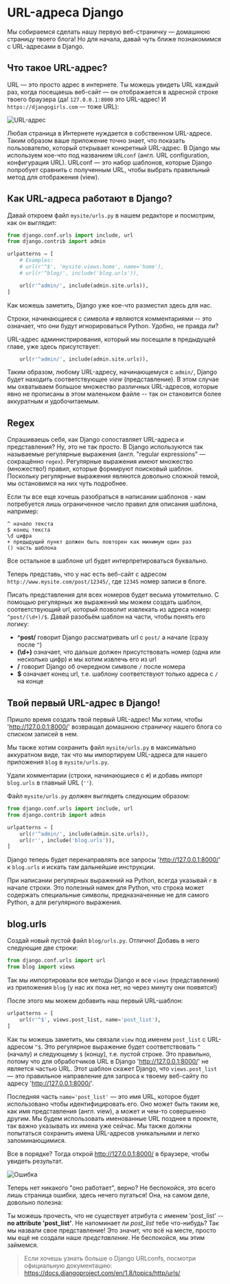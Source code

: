 # URL-адреса Django

Мы собираемся сделать нашу первую веб-страничку — домашнюю страницу твоего блога! Но для начала, давай чуть ближе познакомимся с URL-адресами в Django.

## Что такое URL-адрес?

URL — это просто адрес в интернете. Ты можешь увидеть URL каждый раз, когда посещаешь веб-сайт — он отображается в адресной строке твоего браузера (да! `127.0.0.1:8000` это URL-адрес! И `https://djangogirls.com` — тоже URL):

![URL-адрес][1]

 [1]: images/url.png

Любая страница в Интернете нуждается в собственном URL-адресе. Таким образом ваше приложение точно знает, что показать пользователю, который открывает конкретный URL-адрес. В Django мы используем кое-что под названием `URLconf` (англ. URL configuration, конфигурация URL). URLconf — это набор шаблонов, которые Django попробует сравнить с полученным URL, чтобы выбрать правильный метод для отображения (view).

## Как URL-адреса работают в Django?

Давай откроем файл `mysite/urls.py` в нашем редакторе и посмотрим, как он выглядит:

```python
from django.conf.urls import include, url
from django.contrib import admin

urlpatterns = [
    # Examples:
    # url(r'^$', 'mysite.views.home', name='home'),
    # url(r'^blog/', include('blog.urls')),

    url(r'^admin/', include(admin.site.urls)),
]
```
    

Как можешь заметить, Django уже кое-что разместил здесь для нас.

Строки, начинающиеся с символа `#` являются комментариями -- это означает, что они будут игнорироваться Python. Удобно, не правда ли?

URL-адрес администрирования, который мы посещали в предыдущей главе, уже здесь присутствует:

```python
    url(r'^admin/', include(admin.site.urls)),
```
    

Таким образом, любому URL-адресу, начинающемуся с `admin/`, Django будет находить соответствующее *view* (представление). В этом случае мы охватываем большое множество различных URL-адресов, которые явно не прописаны в этом маленьком файле -- так он становится более аккуратным и удобочитаемым.

## Regex

Спрашиваешь себя, как Django сопоставляет URL-адреса и представления? Ну, это не так просто. В Django используются так называемые регулярные выражения (англ. "regular expressions" — сокращённо `regex`). Регулярные выражения имеют множество (множество!) правил, которые формируют поисковый шаблон. Поскольку регулярные выражения являются довольно сложной темой, мы остановимся на них чуть подробнее.

Если ты все еще хочешь разобраться в написании шаблонов - нам потребуется лишь ограниченное число правил для описания шаблона, например:

    ^ начало текста
    $ конец текста
    \d цифра
    + предыдущий пункт должен быть повторен как минимум один раз
    () часть шаблона
    

Все остальное в шаблоне url будет интерпретироваться буквально.

Теперь представь, что у нас есть веб-сайт с адресом `http://www.mysite.com/post/12345/`, где `12345` номер записи в блоге.

Писать представления для всех номеров будет весьма утомительно. С помощью регулярных же выражений мы можем создать шаблон, соответствующий url, который позволит извлекать из адреса номер: `^post/(\d+)/$`. Давай разобьём шаблон на части, чтобы понять его логику:

*   **^post/** говорит Django рассматривать url с `post/` а начале (сразу после `^`)
*   **(\d+)** означает, что дальше должен присутствовать номер (одна или несколько цифр) и мы хотим извлечь его из url
*   **/** говорит Django об очередном символе `/` после номера
*   **$** означает конец url, т.е. шаблону соответствуют только адреса с `/` на конце

## Твой первый URL-адрес в Django!

Пришло время создать твой первый URL-адрес! Мы хотим, чтобы 'http://127.0.0.1:8000/' возвращал домашнюю страничку нашего блога со списком записей в нем.

Мы также хотим сохранить файл `mysite/urls.py` в максимально аккуратном виде, так что мы импортируем URL-адреса для нашего приложения `blog` в `mysite/urls.py`.

Удали комментарии (строки, начинающиеся с `#`) и добавь импорт `blog.urls` в главный URL (`''`).

Файл `mysite/urls.py` должен выглядеть следующим образом:

```python
from django.conf.urls import include, url
from django.contrib import admin

urlpatterns = [
    url(r'^admin/', include(admin.site.urls)),
    url(r'', include('blog.urls')),
]
```
    

Django теперь будет перенаправлять все запросы 'http://127.0.0.1:8000/' к `blog.urls` и искать там дальнейшие инструкции.

При написании регулярных выражений на Python, всегда указывай `r` в начале строки. Это полезный намек для Python, что строка может содержать специальные символы, предназначенные не для самого Python, а для регулярного выражения.

## blog.urls

Создай новый пустой файл `blog/urls.py`. Отлично! Добавь в него следующие две строки:

```python
from django.conf.urls import url
from blog import views
```
    

Так мы импортировали все методы Django и все `views` (представления) из приложения `blog` (у нас их пока нет, но через минуту они появятся!)

После этого мы можем добавить наш первый URL-шаблон:

```python
urlpatterns = [
    url(r'^$', views.post_list, name='post_list'),
]
```
    

Как ты можешь заметить, мы связали `view` под именем `post_list` с URL-адресом `^$`. Это регулярное выражение будет соответствовать `^` (началу) и следующему `$` (концу), т.е. пустой строке. Это правильно, потому что для обработчиков URL в Django 'http://127.0.0.1:8000/' не является частью URL. Этот шаблон скажет Django, что `views.post_list` — это правильное направление для запроса к твоему веб-сайту по адресу 'http://127.0.0.1:8000/'.

Последняя часть `name='post_list'` — это имя URL, которое будет использовано чтобы идентифицировать его. Оно может быть таким же, как имя представления (англ. view), а может и чем-то совершенно другим. Мы будем использовать именованные URL позднее в проекте, так важно указывать их имена уже сейчас. Мы также должны попытаться сохранить имена URL-адресов уникальными и легко запоминающимися.

Все в порядке? Тогда открой http://127.0.0.1:8000/ в браузере, чтобы увидеть результат.

![Ошибка][2]

 [2]: images/error1.png

Теперь нет никакого "оно работает", верно? Не беспокойся, это всего лишь страница ошибки, здесь нечего пугаться! Она, на самом деле, довольно полезна:

Ты можешь прочесть, что не существует атрибута с именем 'post_list' -- **no attribute 'post_list'**. Не напоминает ли *post_list* тебе что-нибудь? Так мы назвали свое представление! Это значит, что всё на месте, просто мы ещё не создали наше *представление*. Не беспокойся, мы этим займемся.

> Если хочешь узнать больше о Django URLconfs, посмотри официальную документацию: https://docs.djangoproject.com/en/1.8/topics/http/urls/
